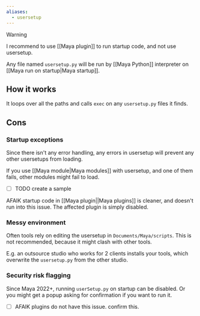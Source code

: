 ```yaml
---
aliases:
  - usersetup
---
```


> [!warning]
> I recommend to use [[Maya plugin]] to run startup code, and not use usersetup.

Any file named `usersetup.py` will be run by [[Maya Python]] interpreter on [[Maya run on startup|Maya startup]].
## How it works
It loops over all the paths and calls `exec` on any `usersetup.py` files it finds.

## Cons
### Startup exceptions
Since there isn't any error handling, any errors in usersetup will prevent any other usersetups from loading.

If you use [[Maya module|Maya modules]] with usersetup, and one of them fails, other modules might fail to load.
- [ ] TODO create a sample

AFAIK startup code in [[Maya plugin||Maya plugins]] is cleaner, and doesn't run into this issue. The affected plugin is simply disabled.

### Messy environment
Often tools rely on editing the usersetup in `Documents/Maya/scripts`. This is not recommended, because it might clash with other tools.

E.g. an outsource studio who works for 2 clients installs your tools, which overwrite the `usersetup.py` from the other studio.

### Security risk flagging
Since Maya 2022+, running `userSetup.py` on startup can be disabled. Or you might get a popup asking for confirmation if you want to run it. 
- [ ] AFAIK plugins do not have this issue. confirm this.


